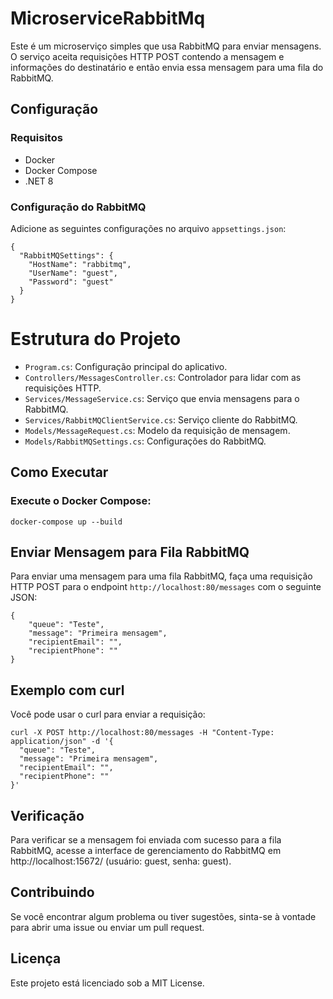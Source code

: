 ﻿# MicroserviceRabbitMq

Este é um microserviço simples que usa RabbitMQ para enviar mensagens. O serviço aceita requisições HTTP POST contendo a mensagem e informações do destinatário e então envia essa mensagem para uma fila do RabbitMQ.

## Configuração

### Requisitos

- Docker
- Docker Compose
- .NET 8

### Configuração do RabbitMQ

Adicione as seguintes configurações no arquivo `appsettings.json`:

```
{
  "RabbitMQSettings": {
    "HostName": "rabbitmq",
    "UserName": "guest",
    "Password": "guest"
  }
}
```

# Estrutura do Projeto

- `Program.cs`: Configuração principal do aplicativo.
- `Controllers/MessagesController.cs`: Controlador para lidar com as requisições HTTP.
- `Services/MessageService.cs`: Serviço que envia mensagens para o RabbitMQ.
- `Services/RabbitMQClientService.cs`: Serviço cliente do RabbitMQ.
- `Models/MessageRequest.cs`: Modelo da requisição de mensagem.
- `Models/RabbitMQSettings.cs`: Configurações do RabbitMQ.

## Como Executar

### Execute o Docker Compose:

	docker-compose up --build

## Enviar Mensagem para Fila RabbitMQ

Para enviar uma mensagem para uma fila RabbitMQ, faça uma requisição HTTP POST para o endpoint `http://localhost:80/messages` com o seguinte JSON:

```
{
    "queue": "Teste",
    "message": "Primeira mensagem",
    "recipientEmail": "",
    "recipientPhone": ""
}
```

## Exemplo com curl

Você pode usar o curl para enviar a requisição:

```
curl -X POST http://localhost:80/messages -H "Content-Type: application/json" -d '{
  "queue": "Teste",
  "message": "Primeira mensagem",
  "recipientEmail": "",
  "recipientPhone": ""
}'
```

## Verificação
Para verificar se a mensagem foi enviada com sucesso para a fila RabbitMQ, acesse a interface de gerenciamento do RabbitMQ em http://localhost:15672/ (usuário: guest, senha: guest).

## Contribuindo
Se você encontrar algum problema ou tiver sugestões, sinta-se à vontade para abrir uma issue ou enviar um pull request.

## Licença
Este projeto está licenciado sob a MIT License.